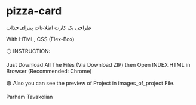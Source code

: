 # pizza-card
طراحی یک کارت اطلاعات پیتزای جذاب

With HTML, CSS (Flex-Box)

⚪ INSTRUCTION: 

Just Download All The Files (Via Download ZIP) then Open INDEX.HTML in Browser (Recommended: Chrome) 

🟢 Also you can see the preview of Project in images_of_project File.

Parham Tavakolian

